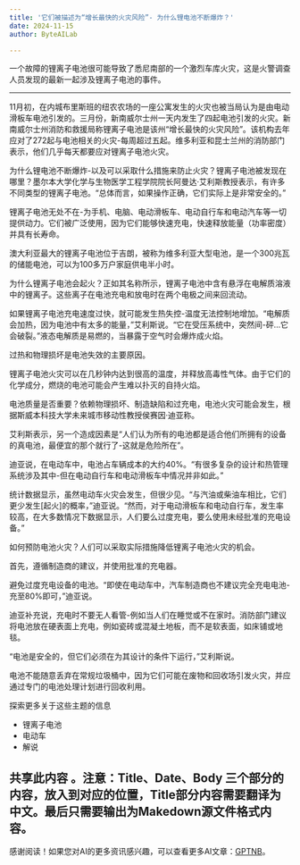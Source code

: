 ```yaml
---
title: '它们被描述为“增长最快的火灾风险”- 为什么锂电池不断爆炸？'
date: 2024-11-15
author: ByteAILab

---
```


一个故障的锂离子电池很可能导致了悉尼南部的一个激烈车库火灾，这是火警调查人员发现的最新一起涉及锂离子电池的事件。

---
11月初，在内城布里斯班的纽农农场的一座公寓发生的火灾也被当局认为是由电动滑板车电池引发的。三月份，新南威尔士州一天内发生了四起电池引发的火灾。新南威尔士州消防和救援局称锂离子电池是该州“增长最快的火灾风险”。该机构去年应对了272起与电池相关的火灾-每周超过五起。维多利亚和昆士兰州的消防部门表示，他们几乎每天都要应对锂离子电池火灾。

为什么锂电池不断爆炸-以及可以采取什么措施来防止火灾？锂离子电池被发现在哪里？墨尔本大学化学与生物医学工程学院院长阿曼达·艾利斯教授表示，有许多不同类型的锂离子电池。“总体而言，如果操作正确，它们实际上是非常安全的。”

锂离子电池无处不在-为手机、电脑、电动滑板车、电动自行车和电动汽车等一切提供动力。它们被广泛使用，因为它们能够快速充电，快速释放能量（功率密度）并具有长寿命。

澳大利亚最大的锂离子电池位于吉朗，被称为维多利亚大型电池，是一个300兆瓦的储能电池，可以为100多万户家庭供电半小时。

为什么锂离子电池会起火？正如其名称所示，锂离子电池中含有悬浮在电解质溶液中的锂离子。这些离子在电池充电和放电时在两个电极之间来回流动。

如果锂离子电池充电速度过快，就可能发生热失控-温度无法控制地增加。“电解质会加热，因为电池中有太多的能量，”艾利斯说。“它在受压系统中，突然间-砰...它会破裂。”液态电解质是易燃的，当暴露于空气时会爆炸成火焰。

过热和物理损坏是电池失效的主要原因。

锂离子电池火灾可以在几秒钟内达到很高的温度，并释放高毒性气体。由于它们的化学成分，燃烧的电池可能会产生难以扑灭的自持火焰。

电池质量是否重要？依赖物理损坏、制造缺陷和过充电，电池火灾可能会发生，根据斯威本科技大学未来城市移动性教授侯赛因·迪亚称。

艾利斯表示，另一个造成因素是“人们认为所有的电池都是适合他们所拥有的设备的真电池，最便宜的那个就行了-这就是危险所在”。

迪亚说，在电动车中，电池占车辆成本的大约40%。“有很多复杂的设计和热管理系统涉及其中-但在电动自行车和电动滑板车中情况并非如此。”

统计数据显示，虽然电动车火灾会发生，但很少见。“与汽油或柴油车相比，它们更少发生[起火]的概率，”迪亚说。“然而，对于电动滑板车和电动自行车，发生率较高，在大多数情况下数据显示，人们要么过度充电，要么使用未经批准的充电设备。”

如何预防电池火灾？人们可以采取实际措施降低锂离子电池火灾的机会。

首先，遵循制造商的建议，并使用批准的充电器。

避免过度充电设备的电池。“即使在电动车中，汽车制造商也不建议完全充电电池-充至80%即可，”迪亚说。

迪亚补充说，充电时不要无人看管-例如当人们在睡觉或不在家时。消防部门建议将电池放在硬表面上充电，例如瓷砖或混凝土地板，而不是软表面，如床铺或地毯。

“电池是安全的，但它们必须在为其设计的条件下运行，”艾利斯说。

电池不能随意丢弃在常规垃圾桶中，因为它们可能在废物和回收场引发火灾，并应通过专门的电池处理计划进行回收利用。

探索更多关于这些主题的信息

- 锂离子电池
- 电动车
- 解说

共享此内容
。注意：Title、Date、Body 三个部分的内容，放入到对应的位置，Title部分内容需要翻译为中文。最后只需要输出为Makedown源文件格式内容。
---
感谢阅读！如果您对AI的更多资讯感兴趣，可以查看更多AI文章：[GPTNB](https://gptnb.com)。
